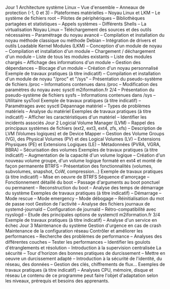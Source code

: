 Jour 1
Architecture système Linux
– Vue d'ensemble
– Anneaux de protection (-1, 0 et 3)
– Plateformes matérielles
– Noyau Linux et LKM
– Le système de fichiers root
– Pilotes de périphériques
– Bibliothèques partagées et statistiques
– Appels systèmes
– Diﬀérents Shells
– La virtualisation
Noyau Linux
– Téléchargement des sources et des outils nécessaires
– Paramétrage du noyau avancé
– Compilation et installation du noyau méthode classique ou méthode Debian
– Intégration de drivers et outils
Loadable Kernel Modules (LKM)
– Conception d'un module de noyau
– Compilation et installation d'un module
– Chargement / déchargement d'un module
– Liste de tous les modules existants
– Liste des modules chargés
– Aﬃchage des informations d'un module
– Gestion des dépendances
– Blocage d'un module
– Création d'un noyau personnalisé
Exemple de travaux pratiques (à titre indicatif)
– Compilation et installation d'un module de noyau
"/proc" et "/sys"
– Présentation du pseudo-système de fichiers /proc
– Informations contenues dans /proc
– Modification des paramètres du noyau avec sysctl
m2iformation.fr 2/4
– Présentation du pseudo-système de fichiers sysfs
– Informations contenues dans /sys
– Utilitaire sysTool
Exemple de travaux pratiques (à titre indicatif)
– Paramétrages avec sysctl
Dépannage matériel
– Types de problèmes matériels
– Analyse du matériel
Exemples de travaux pratiques (à titre indicatif)
– Aﬃcher les caractéristiques d'un matériel
– Identifier les incidents associés
Jour 2
Logicial Volume Manager (LVM)
– Rappel des principaux systèmes de fichiers (ext2, ext3, ext4, zfs, xfs)
– Description de LVM (Volumes logiques) et de Device Mapper
– Gestion des Volume Groups (VG), des Physical Volumes (PV) et des Logical Volumes (LV)
– Extensions Physiques (PE) et Extensions Logiques (LE)
– Métadonnées (PVRA, VGRA, BBRA)
– Sécurisation des volumes
Exemples de travaux pratiques (à titre indicatif)
– Augmentation de la capacité d'un volume logique
– Création d'un nouveau volume groupe, d'un volume logique formaté en ext4 et monté de façon
permanente
BTRFS
– Présentation des fonctionnalités (volumes, subvolumes, snapshot, CoW, compression...)
Exemple de travaux pratiques (à titre indicatif)
– Mise en oeuvre de BTRFS
Séquence d'amorçage
– Fonctionnement détaillé du boot
– Passage d'arguments au boot ponctuel ou permanent
– Reconstruction du boot
– Analyse des temps de démarrage du système
Exemples de travaux pratiques (à titre indicatif)
– Démarrage
– Mode rescue
– Mode emergency
– Mode débogage
– Réinitialisation du mot de passe root
Gestion de l'activité
– Analyse des fichiers journaux de systemd-journald
– Configuration de journald
– Rétro-compatibilité avec rsyslogd
– Etude des principales options de systemctl
m2iformation.fr 3/4
Exemple de travaux pratiques (à titre indicatif)
– Analyse d'un service en échec
Jour 3
Maintenance du système
Gestion d'urgence en cas de crash
Maintenance de la configuration réseau
Contrôler et améliorer les performances
– Recherche des problèmes de performance
– Analyses des diﬀérentes couches
– Tester les performances
– Identifier les goulots d'étranglements et résolution
– Introduction à la supervision centralisée
La sécurité
– Tour d'horizon des bonnes pratiques de durcissement
– Mettre en oeuvre un durcissement adapté
– Introduction à la sécurité de l'identité, du réseau, des données
– Gestion des clés, chiﬀrements de flux...
Exemples de travaux pratiques (à titre indicatif)
– Analyses CPU, mémoire, disque et réseau
Le contenu de ce programme peut faire l'objet d'adaptation selon les niveaux, prérequis et besoins des apprenants.